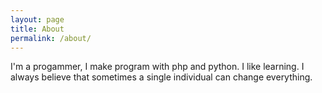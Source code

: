 ```yaml
---
layout: page
title: About
permalink: /about/
---
```


I'm a progammer, I make program with php and python. I like learning.
I always believe that sometimes a single individual can change everything.